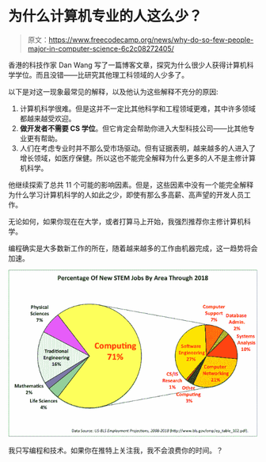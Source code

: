 # 为什么计算机专业的人这么少？

> 原文：<https://www.freecodecamp.org/news/why-do-so-few-people-major-in-computer-science-6c2c08272405/>

香港的科技作家 Dan Wang 写了一篇博客文章，探究为什么很少人获得计算机科学学位。而且没错——比研究其他理工科领域的人少多了。

以下是对这一现象最常见的解释，以及他认为这些解释不充分的原因:

1.  计算机科学很难。但是这并不一定比其他科学和工程领域更难，其中许多领域都越来越受欢迎。
2.  **做开发者不需要 CS 学位**。但它肯定会帮助你进入大型科技公司——比其他专业更有帮助。
3.  人们在考虑专业时并不那么受市场驱动。但有证据表明，越来越多的人进入了增长领域，如医疗保健。所以这也不能完全解释为什么更多的人不是主修计算机科学。

他继续探索了总共 11 个可能的影响因素。但是，这些因素中没有一个能完全解释为什么学习计算机科学的人如此之少，即使有那么多高薪、高声望的开发人员工作。

无论如何，如果你现在在大学，或者打算马上开始，我强烈推荐你主修计算机科学。

编程确实是大多数新工作的所在，随着越来越多的工作由机器完成，这一趋势将会加速。

![idjsHCh1xtCB5V1EGaHONeWq8qAC2VM4-AUi](img/35bd19697d5fc9b3a9360da04d728f97.png)

我只写编程和技术。如果你在推特上关注我，我不会浪费你的时间。？